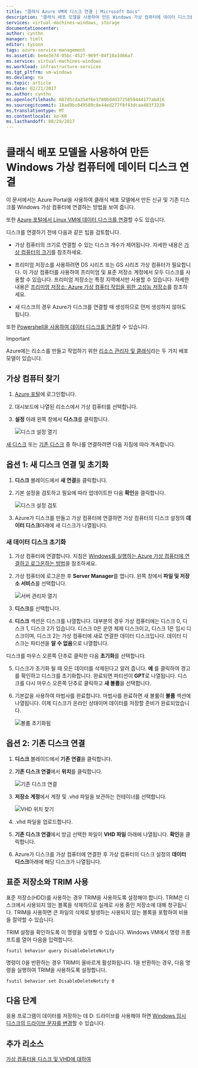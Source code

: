 ```yaml
---
title: "클래식 Azure VM에 디스크 연결 | Microsoft Docs"
description: "클래식 배포 모델을 사용하여 만든 Windows 가상 컴퓨터에 데이터 디스크를 연결하고 초기화합니다."
services: virtual-machines-windows, storage
documentationcenter: 
author: cynthn
manager: timlt
editor: tysonn
tags: azure-service-management
ms.assetid: be4e3e74-05bc-4527-969f-84f10a1d66a7
ms.service: virtual-machines-windows
ms.workload: infrastructure-services
ms.tgt_pltfrm: vm-windows
ms.devlang: na
ms.topic: article
ms.date: 02/21/2017
ms.author: cynthn
ms.openlocfilehash: 087d5cda354f6e1780bddd3725859444177abd16
ms.sourcegitcommit: 18ad9bc049589c8e44ed277f8f43dcaa483f3339
ms.translationtype: MT
ms.contentlocale: ko-KR
ms.lasthandoff: 08/29/2017
---
```

# <a name="attach-a-data-disk-to-a-windows-virtual-machine-created-with-the-classic-deployment-model"></a>클래식 배포 모델을 사용하여 만든 Windows 가상 컴퓨터에 데이터 디스크 연결
<!--
Refernce article:
    If you want to use the new portal, see [How to attach a data disk to a Windows VM in the Azure portal](../../virtual-machines-windows-attach-disk-portal.md?toc=%2fazure%2fvirtual-machines%2fwindows%2ftoc.json).
-->

이 문서에서는 Azure Portal을 사용하여 클래식 배포 모델에서 만든 신규 및 기존 디스크를 Windows 가상 컴퓨터에 연결하는 방법을 보여 줍니다.

또한 [Azure 포털에서 Linux VM에 데이터 디스크를 연결](../../linux/attach-disk-portal.md)할 수도 있습니다.

디스크를 연결하기 전에 다음과 같은 팁을 검토합니다.

* 가상 컴퓨터의 크기로 연결할 수 있는 디스크 개수가 제어됩니다. 자세한 내용은 [가상 컴퓨터의 크기](../../virtual-machines-windows-sizes.md?toc=%2fazure%2fvirtual-machines%2fwindows%2ftoc.json)를 참조하세요.

* 프리미엄 저장소를 사용하려면 DS 시리즈 또는 GS 시리즈 가상 컴퓨터가 필요합니다. 이 가상 컴퓨터를 사용하여 프리미엄 및 표준 저장소 계정에서 모두 디스크를 사용할 수 있습니다. 프리미엄 저장소는 특정 지역에서만 사용할 수 있습니다. 자세한 내용은 [프리미엄 저장소: Azure 가상 컴퓨터 작업을 위한 고성능 저장소](../../../storage/common/storage-premium-storage.md?toc=%2fazure%2fvirtual-machines%2fwindows%2ftoc.json)를 참조하세요.

* 새 디스크의 경우 Azure가 디스크를 연결할 때 생성하므로 먼저 생성하지 않아도 됩니다.

또한 [Powershell을 사용하여 데이터 디스크를 연결](../../virtual-machines-windows-attach-disk-ps.md)할 수 있습니다.

> [!IMPORTANT]
> Azure에는 리소스를 만들고 작업하기 위한 [리소스 관리자 및 클래식](../../../resource-manager-deployment-model.md)라는 두 가지 배포 모델이 있습니다.

## <a name="find-the-virtual-machine"></a>가상 컴퓨터 찾기
1. [Azure 포털](https://portal.azure.com/)에 로그인합니다.
2. 대시보드에 나열된 리소스에서 가상 컴퓨터를 선택합니다.
3. **설정** 아래 왼쪽 창에서 **디스크**를 클릭합니다.

    ![디스크 설정 열기](./media/attach-disk/virtualmachinedisks.png)

[새 디스크](#option-1-attach-a-new-disk) 또는 [기존 디스크](#option-2-attach-an-existing-disk) 중 하나를 연결하려면 다음 지침에 따라 계속합니다.

## <a name="option-1-attach-and-initialize-a-new-disk"></a>옵션 1: 새 디스크 연결 및 초기화

1. **디스크** 블레이드에서 **새 연결**을 클릭합니다.
2. 기본 설정을 검토하고 필요에 따라 업데이트한 다음 **확인**을 클릭합니다.

   ![디스크 설정 검토](./media/attach-disk/attach-new.png)

3. Azure가 디스크를 만들고 가상 컴퓨터에 연결하면 가상 컴퓨터의 디스크 설정의 **데이터 디스크**아래에 새 디스크가 나열됩니다.

### <a name="initialize-a-new-data-disk"></a>새 데이터 디스크 초기화

1. 가상 컴퓨터에 연결합니다. 지침은 [Windows를 실행하는 Azure 가상 컴퓨터에 연결하고 로그온하는 방법](../../virtual-machines-windows-connect-logon.md?toc=%2fazure%2fvirtual-machines%2fwindows%2ftoc.json)을 참조하세요.
2. 가상 컴퓨터에 로그온한 후 **Server Manager**를 엽니다. 왼쪽 창에서 **파일 및 저장소 서비스**를 선택합니다.

    ![서버 관리자 열기](../media/attach-disk-portal/fileandstorageservices.png)

3. **디스크**를 선택합니다.
4. **디스크** 섹션은 디스크를 나열합니다. 대부분의 경우 가상 컴퓨터에는 디스크 0, 디스크 1, 디스크 2가 있습니다. 디스크 0은 운영 체제 디스크이고, 디스크 1은 임시 디스크이며, 디스크 2는 가상 컴퓨터에 새로 연결한 데이터 디스크입니다. 데이터 디스크는 파티션을 **알 수 없음**으로 나열합니다.

 디스크를 마우스 오른쪽 단추로 클릭한 다음 **초기화**를 선택합니다.

5. 디스크가 초기화 될 때 모든 데이터를 삭제된다고 알려 줍니다. **예** 를 클릭하여 경고를 확인하고 디스크를 초기화합니다. 완료되면 파티션이 **GPT**로 나열됩니다. 디스크를 다시 마우스 오른쪽 단추로 클릭하고 **새 볼륨**을 선택합니다.

6. 기본값을 사용하여 마법사를 완료합니다. 마법사를 완료하면 새 볼륨이 **볼륨** 섹션에 나열됩니다. 이제 디스크가 온라인 상태이며 데이터를 저장할 준비가 완료되었습니다.

    ![볼륨 초기화됨](./media/attach-disk/newdiskafterinitialization.png)

## <a name="option-2-attach-an-existing-disk"></a>옵션 2: 기존 디스크 연결
1. **디스크** 블레이드에서 **기존 연결**을 클릭합니다.
2. **기존 디스크 연결**에서 **위치**를 클릭합니다.

   ![기존 디스크 연결](./media/attach-disk/attachexistingdisksettings.png)
3. **저장소 계정**에서 계정 및 .vhd 파일을 보관하는 컨테이너를 선택합니다.

   ![VHD 위치 찾기](./media/attach-disk/existdiskstorageaccountandcontainer.png)

4. .vhd 파일을 업로드합니다.
5. **기존 디스크 연결**에서 방금 선택한 파일이 **VHD 파일** 아래에 나열됩니다. **확인**을 클릭합니다.
6. Azure가 디스크를 가상 컴퓨터에 연결한 후 가상 컴퓨터의 디스크 설정의 **데이터 디스크**아래에 해당 디스크가 나열됩니다.

## <a name="use-trim-with-standard-storage"></a>표준 저장소와 TRIM 사용

표준 저장소(HDD)를 사용하는 경우 TRIM을 사용하도록 설정해야 합니다. TRIM은 디스크에서 사용되지 않는 블록을 삭제하므로 실제로 사용 중인 저장소에 대해 청구됩니다. TRIM을 사용하면 큰 파일의 삭제로 발생하는 사용되지 않는 블록을 포함하여 비용을 절약할 수 있습니다.

TRIM 설정을 확인하도록 이 명령을 실행할 수 있습니다. Windows VM에서 명령 프롬프트를 열어 다음을 입력합니다.

```
fsutil behavior query DisableDeleteNotify
```

명령이 0을 반환하는 경우 TRIM이 올바르게 활성화됩니다. 1을 반환하는 경우, 다음 명령을 실행하여 TRIM을 사용하도록 설정합니다.
```
fsutil behavior set DisableDeleteNotify 0
```

## <a name="next-steps"></a>다음 단계
응용 프로그램이 데이터를 저장하는 데 D: 드라이브를 사용해야 하면 [Windows 임시 디스크의 드라이브 문자를 변경](../../virtual-machines-windows-change-drive-letter.md)할 수 있습니다.

## <a name="additional-resources"></a>추가 리소스
[가상 컴퓨터용 디스크 및 VHD에 대하여](../../virtual-machines-linux-about-disks-vhds.md)
